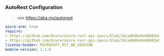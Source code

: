 ### AutoRest Configuration

> see https://aka.ms/autorest

``` yaml
azure-arm: true
require:
- https://github.com/Azure/azure-rest-api-specs/blob/2dcad6d6e9a96882eb6d317e7500a94be007a9c6/specification/automanage/resource-manager/readme.md
- https://github.com/Azure/azure-rest-api-specs/blob/2dcad6d6e9a96882eb6d317e7500a94be007a9c6/specification/automanage/resource-manager/readme.go.md
license-header: MICROSOFT_MIT_NO_VERSION
module-version: 1.1.0
```
